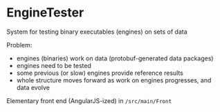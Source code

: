 # EngineTester
System for testing binary executables (engines) on sets of data


Problem:
- engines (binaries) work on data (protobuf-generated data packages)
- engines need to be tested
- some previous (or slow) engines provide reference results
- whole structure moves forward as work on engines progresses, and data evolve

Elementary front end (AngularJS-ized) in `/src/main/Front`
